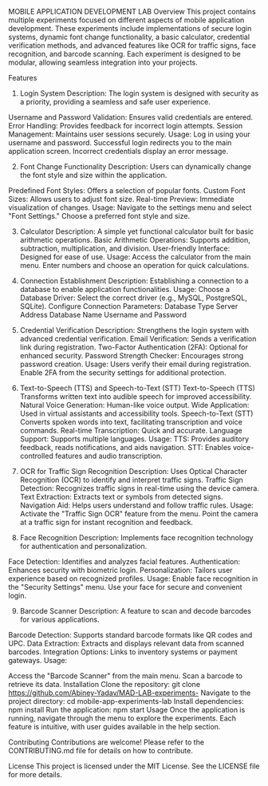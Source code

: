 MOBILE APPLICATION DEVELOPMENT LAB
Overview
This project contains multiple experiments focused on different aspects of mobile application development. These experiments include implementations of secure login systems, dynamic font change functionality, a basic calculator, credential verification methods, and advanced features like OCR for traffic signs, face recognition, and barcode scanning. Each experiment is designed to be modular, allowing seamless integration into your projects.

Features
1. Login System
Description: The login system is designed with security as a priority, providing a seamless and safe user experience.

Username and Password Validation: Ensures valid credentials are entered.
Error Handling: Provides feedback for incorrect login attempts.
Session Management: Maintains user sessions securely.
Usage:
Log in using your username and password.
Successful login redirects you to the main application screen.
Incorrect credentials display an error message.

2. Font Change Functionality
Description: Users can dynamically change the font style and size within the application.

Predefined Font Styles: Offers a selection of popular fonts.
Custom Font Sizes: Allows users to adjust font size.
Real-time Preview: Immediate visualization of changes.
Usage:
Navigate to the settings menu and select "Font Settings."
Choose a preferred font style and size.

3. Calculator
Description: A simple yet functional calculator built for basic arithmetic operations.
Basic Arithmetic Operations: Supports addition, subtraction, multiplication, and division.
User-friendly Interface: Designed for ease of use.
Usage:
Access the calculator from the main menu.
Enter numbers and choose an operation for quick calculations.

4. Connection Establishment
Description: Establishing a connection to a database to enable application functionalities.
Usage:
Choose a Database Driver: Select the correct driver (e.g., MySQL, PostgreSQL, SQLite).
Configure Connection Parameters:
Database Type
Server Address
Database Name
Username and Password

5. Credential Verification
Description: Strengthens the login system with advanced credential verification.
Email Verification: Sends a verification link during registration.
Two-Factor Authentication (2FA): Optional for enhanced security.
Password Strength Checker: Encourages strong password creation.
Usage:
Users verify their email during registration.
Enable 2FA from the security settings for additional protection.

6. Text-to-Speech (TTS) and Speech-to-Text (STT)
Text-to-Speech (TTS)
Transforms written text into audible speech for improved accessibility.
Natural Voice Generation: Human-like voice output.
Wide Application: Used in virtual assistants and accessibility tools.
Speech-to-Text (STT)
Converts spoken words into text, facilitating transcription and voice commands.
Real-time Transcription: Quick and accurate.
Language Support: Supports multiple languages.
Usage:
TTS: Provides auditory feedback, reads notifications, and aids navigation.
STT: Enables voice-controlled features and audio transcription.

7. OCR for Traffic Sign Recognition
Description: Uses Optical Character Recognition (OCR) to identify and interpret traffic signs.
Traffic Sign Detection: Recognizes traffic signs in real-time using the device camera.
Text Extraction: Extracts text or symbols from detected signs.
Navigation Aid: Helps users understand and follow traffic rules.
Usage:
Activate the "Traffic Sign OCR" feature from the menu.
Point the camera at a traffic sign for instant recognition and feedback.

8. Face Recognition
Description: Implements face recognition technology for authentication and personalization.

Face Detection: Identifies and analyzes facial features.
Authentication: Enhances security with biometric login.
Personalization: Tailors user experience based on recognized profiles.
Usage:
Enable face recognition in the "Security Settings" menu.
Use your face for secure and convenient login.

9. Barcode Scanner
Description: A feature to scan and decode barcodes for various applications.

Barcode Detection: Supports standard barcode formats like QR codes and UPC.
Data Extraction: Extracts and displays relevant data from scanned barcodes.
Integration Options: Links to inventory systems or payment gateways.
Usage:

Access the "Barcode Scanner" from the main menu.
Scan a barcode to retrieve its data.
Installation
Clone the repository:
git clone https://github.com/Abiney-Yadav/MAD-LAB-experiments-
Navigate to the project directory:
cd mobile-app-experiments-lab
Install dependencies:
npm install
Run the application:
npm start
Usage
Once the application is running, navigate through the menu to explore the experiments. Each feature is intuitive, with user guides available in the help section.

Contributing
Contributions are welcome! Please refer to the CONTRIBUTING.md file for details on how to contribute.

License
This project is licensed under the MIT License. See the LICENSE file for more details.